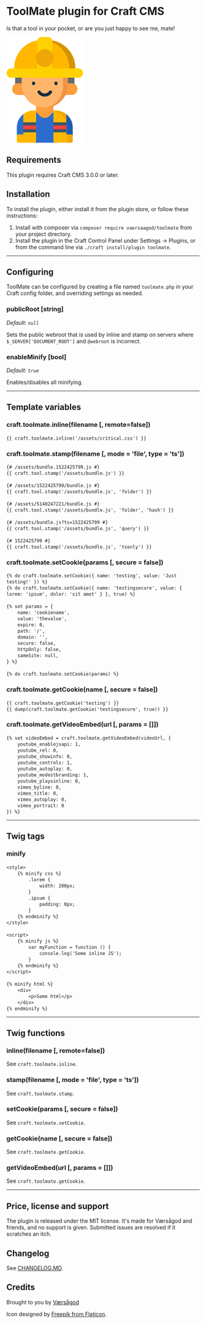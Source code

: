 ToolMate plugin for Craft CMS
===

Is that a tool in your pocket, or are you just happy to see me, mate!
  
![Screenshot](resources/plugin_logo.png)

## Requirements

This plugin requires Craft CMS 3.0.0 or later. 

## Installation

To install the plugin, either install it from the plugin store, or follow these instructions:

1. Install with composer via `composer require vaersaagod/toolmate` from your project directory.
2. Install the plugin in the Craft Control Panel under Settings → Plugins, or from the command line via `./craft install/plugin toolmate`.

---

## Configuring

ToolMate can be configured by creating a file named `toolmate.php` in your Craft config folder, 
and overriding settings as needed. 

### publicRoot [string]
*Default: `null`*
  
Sets the public webroot that is used by inline and stamp on servers 
where `$_SERVER['DOCUMENT_ROOT']` and `@webroot` is incorrect.  

### enableMinify [bool]
*Default: `true`*  

Enables/disables all minifying.

---

## Template variables

### craft.toolmate.inline(filename [, remote=false])

```
{{ craft.toolmate.inline('/assets/critical.css') }}
```

### craft.toolmate.stamp(filename [, mode = 'file', type = 'ts'])

```
{# /assets/bundle.1522425799.js #}
{{ craft.tool.stamp('/assets/bundle.js') }}

{# /assets/1522425799/bundle.js #}
{{ craft.tool.stamp('/assets/bundle.js', 'folder') }}

{# /assets/5140247221/bundle.js #}
{{ craft.tool.stamp('/assets/bundle.js', 'folder', 'hash') }}

{# /assets/bundle.js?ts=1522425799 #}
{{ craft.tool.stamp('/assets/bundle.js', 'query') }}

{# 1522425799 #}
{{ craft.tool.stamp('/assets/bundle.js', 'tsonly') }}

```

### craft.toolmate.setCookie(params [, secure = false])

```
{% do craft.toolmate.setCookie({ name: 'testing', value: 'Just testing!' }) %}
{% do craft.toolmate.setCookie({ name: 'testingsecure', value: { lorem: 'ipsum', dolor: 'sit amet' } }, true) %}

{% set params = {
    name: 'cookiename',
    value: 'thevalue',
    expire: 0,
    path: '/',
    domain: '',
    secure: false,
    httpOnly: false,
    sameSite: null,
} %}

{% do craft.toolmate.setCookie(params) %}
```

### craft.toolmate.getCookie(name [, secure = false])

```
{{ craft.toolmate.getCookie('testing') }}
{{ dump(craft.toolmate.getCookie('testingsecure', true)) }}
```

### craft.toolmate.getVideoEmbed(url [, params = []])

```
{% set videoEmbed = craft.toolmate.getVideoEmbed(videoUrl, {
    youtube_enablejsapi: 1,
    youtube_rel: 0,
    youtube_showinfo: 0,
    youtube_controls: 1,
    youtube_autoplay: 0,
    youtube_modestbranding: 1,
    youtube_playsinline: 0,
    vimeo_byline: 0,
    vimeo_title: 0,
    vimeo_autoplay: 0,
    vimeo_portrait: 0
}) %}
```

---

## Twig tags

### minify

```
<style>    
    {% minify css %}
        .lorem {
            width: 200px;
        }
        .ipsum {
            padding: 0px;
        }
    {% endminify %}
</style>

<script>
    {% minify js %}
        var myFunction = function () {
            console.log('Some inline JS');
        }
    {% endminify %}
</script>

{% minify html %}
    <div>
        <p>Some html</p>
    </div>
{% endminify %}
```

---

## Twig functions

### inline(filename [, remote=false])

See `craft.toolmate.inline`.

### stamp(filename [, mode = 'file', type = 'ts'])

See `craft.toolmate.stamp`.

### setCookie(params [, secure = false])

See `craft.toolmate.setCookie`.

### getCookie(name [, secure = false])

See `craft.toolmate.getCookie`.

### getVideoEmbed(url [, params = []])

See `craft.toolmate.getCookie`.


---

## Price, license and support

The plugin is released under the MIT license. It's made for Værsågod and friends, and no support 
is given. Submitted issues are resolved if it scratches an itch. 

## Changelog

See [CHANGELOG.MD](https://raw.githubusercontent.com/vaersaagod/toolmate/master/CHANGELOG.md).

## Credits

Brought to you by [Værsågod](https://www.vaersaagod.no)

Icon designed by [Freepik from Flaticon](https://www.flaticon.com/authors/freepik).
